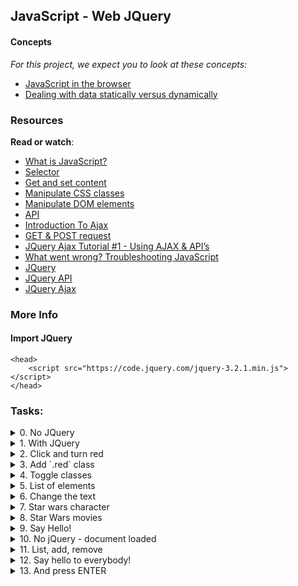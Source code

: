 ## JavaScript - Web JQuery

#### Concepts

_For this project, we expect you to look at these concepts:_

- [JavaScript in the browser](javascript_in_browser.md)
- [Dealing with data statically versus dynamically](https://intranet.alxswe.com/concepts/35)

### Resources

**Read or watch**:

- [What is JavaScript?](https://developer.mozilla.org/en-US/docs/Learn/JavaScript/First_steps/What_is_JavaScript)
- [Selector](https://jquery-tutorial.net/selectors/using-elements-ids-and-classes/)
- [Get and set content](https://jquery-tutorial.net/dom-manipulation/getting-and-setting-content/)
- [Manipulate CSS classes](https://jquery-tutorial.net/dom-manipulation/getting-and-setting-css-classes/)
- [Manipulate DOM elements](https://jquery-tutorial.net/dom-manipulation/the-append-and-prepend-methods/)
- [API](https://oscarotero.com/jquery/)
- [Introduction To Ajax](https://jquery-tutorial.net/ajax/introduction/)
- [GET & POST request](https://jquery-tutorial.net/ajax/the-get-and-post-methods/)
- [JQuery Ajax Tutorial #1 - Using AJAX & API’s](https://www.youtube.com/watch?v=fEYx8dQr_cQ)
- [What went wrong? Troubleshooting JavaScript](https://developer.mozilla.org/en-US/docs/Learn/JavaScript/First_steps/What_went_wrong)
- [JQuery](https://jquery.com/)
- [JQuery API](https://api.jquery.com/)
- [JQuery Ajax](https://learn.jquery.com/ajax/)

### More Info

#### Import JQuery

```shell
<head>
    <script src="https://code.jquery.com/jquery-3.2.1.min.js"></script>
</head>
```

### Tasks:


<details>
<summary>0. No JQuery</summary>

Write a JavaScript script that alters the text color of the `<header>` element to red (`#FF0000`):

- You are required to use `document.querySelector` to select the HTML tag
- The JQuery API is not allowed for this task

Please test with this HTML file in your browser:

```shell
guillaume@ubuntu:~/0x15$ cat 0-main.html 
<!DOCTYPE html>
<html lang="en">
  <head>
    <title>Holberton School</title>
  </head>
  <body>
    <header> 
      First HTML page
    </header>
    <footer>
      Holberton School - 2017
    </footer>
    <script type="text/javascript" src="0-script.js"></script>
  </body>
</html>
guillaume@ubuntu:~/0x15$ 
```
***
- File: `0-script.js`
</details>

<details>
<summary>1. With JQuery</summary>

Write a JavaScript script that changes the text color of the `<header>` element to red (`#FF0000`):

- You are not allowed to use `document.querySelector` to select the HTML tag
- You are required to use the JQuery API

Please verify with this HTML file in your web browser:

```shell
guillaume@ubuntu:~/0x15$ cat 1-main.html 
<!DOCTYPE html>
<html lang="en">
  <head>
    <title>Holberton School</title>
    <script src="https://code.jquery.com/jquery-3.2.1.min.js"></script>
  </head>
  <body>
    <header> 
      First HTML page
    </header>
    <footer>
      Holberton School - 2017
    </footer>
    <script type="text/javascript" src="1-script.js"></script>
  </body>
</html>
guillaume@ubuntu:~/0x15$ 
```

***
- File: `1-script.js`
</details>

<details>
<summary>2. Click and turn red</summary>

Develop a JavaScript script that modifies the text color of the `<header>` element to red (`#FF0000`) upon the user clicking on the `DIV#red_header` tag:

- The use of `document.querySelector` to select the HTML tag is prohibited
- The JQuery API must be utilized.

Please test with this HTML file in your browser:

```shell
guillaume@ubuntu:~/0x15$ cat 2-main.html 
<!DOCTYPE html>
<html lang="en">
  <head>
    <title>Holberton School</title>
    <script src="https://code.jquery.com/jquery-3.2.1.min.js"></script>
  </head>
  <body>
    <header> 
      First HTML page
    </header>
    <div id="red_header">Red header</div>
    <footer>
      Holberton School - 2017
    </footer>
    <script type="text/javascript" src="2-script.js"></script>
  </body>
</html>
guillaume@ubuntu:~/0x15$ 
```

***
- File: `2-script.js`
</details>

<details>
<summary>3. Add `.red` class</summary>

Compose a JavaScript script that appends the class `red` to the `<header>` element when the user interacts with the `DIV#red_header` tag by clicking on it:

- The use of `document.querySelector` to select the HTML tag is not permitted
- The JQuery API is required to be used.

Please test with this HTML file in your browser:

```shell
guillaume@ubuntu:~/0x15$ cat 3-main.html 
<!DOCTYPE html>
<html lang="en">
  <head>
    <title>Holberton School</title>
    <script src="https://code.jquery.com/jquery-3.2.1.min.js"></script>
    <style>
      .red {
        color: #FF0000;
      }
    </style>
  </head>
  <body>
    <header> 
      First HTML page
    </header>
    <div id="red_header">Red header</div>
    <footer>
      Holberton School - 2017
    </footer>
    <script type="text/javascript" src="3-script.js"></script>
  </body>
</html>
guillaume@ubuntu:~/0x15$ 
```

***
- File: `3-script.js`
</details>

<details>
<summary>4. Toggle classes</summary>

Develop a JavaScript script that switches the class of the `<header>` element each time the user interacts with the `DIV#toggle_header` tag by clicking on it:

- The `<header>` element should always have a single class: either `red` or `green`, but never both simultaneously and never none.
- If the existing class is `red`, when the user clicks on `DIV#toggle_header`, the class should be changed to `green` and vice versa.
- The use of `document.querySelector` to select the HTML tag is not allowed.
- The JQuery API must be utilized.

Please test with this HTML file in your browser:

```shell
guillaume@ubuntu:~/0x15$ cat 4-main.html 
<!DOCTYPE html>
<html lang="en">
  <head>
    <title>Holberton School</title>
    <script src="https://code.jquery.com/jquery-3.2.1.min.js"></script>
    <style>
      .red {
        color: #FF0000;
      }
      .green {
        color: #00FF00;
      }
    </style>
  </head>
  <body>
    <header class="green"> 
      First HTML page
    </header>
    <div id="toggle_header">Toggle header</div>
    <footer>
      Holberton School - 2017
    </footer>
    <script type="text/javascript" src="4-script.js"></script>
  </body>
</html>
guillaume@ubuntu:~/0x15$ 
```

***
- File: `4-script.js`
</details>

<details>
<summary>5. List of elements</summary>

Craft a JavaScript script that appends a `<li>` element to a list each time the user interacts with the `DIV#add_item` tag by clicking on it:

- The new element should be: `<li>Item</li>`
- The new element should be inserted into `UL.my_list`
- The use of `document.querySelector` to select the HTML tag is not permitted
- The JQuery API must be utilized.

Please test with this HTML file in your browser:

```shell
guillaume@ubuntu:~/0x15$ cat 5-main.html 
<!DOCTYPE html>
<html lang="en">
  <head>
    <title>Holberton School</title>
    <script src="https://code.jquery.com/jquery-3.2.1.min.js"></script>
  </head>
  <body>
    <header> 
      First HTML page
    </header>
    <br />
    <div id="add_item">Add item</div>
    <br />
    <ul class="my_list">
      <li>Item</li>
    </ul>
    <footer>
      Holberton School - 2017
    </footer>
    <script type="text/javascript" src="5-script.js"></script>
  </body>
</html>
guillaume@ubuntu:~/0x15$ 
```

***
- File: `5-script.js`
</details>

<details>
<summary>6. Change the text</summary>

Develop a JavaScript script that modifies the text of the `<header>` element to `New Header!!!` when the user interacts with the `DIV#update_header` tag by clicking on it:

- The use of `document.querySelector` to select the HTML tag is not allowed
- The JQuery API must be utilized.

Please test with this HTML file in your browser:

```shell
guillaume@ubuntu:~/0x15$ cat 6-main.html 
<!DOCTYPE html>
<html lang="en">
  <head>
    <title>Holberton School</title>
    <script src="https://code.jquery.com/jquery-3.2.1.min.js"></script>
  </head>
  <body>
    <header> 
      First HTML page
    </header>
    <br />
    <div id="update_header">Update the header</div>
    <br />
    <footer>
      Holberton School - 2017
    </footer>
    <script type="text/javascript" src="6-script.js"></script>
  </body>
</html>
guillaume@ubuntu:~/0x15$ 
```

***
- File: `6-script.js`
</details>

<details>
<summary>7. Star wars character</summary>

Compose a JavaScript script that retrieves the character `name` from this URL: `https://swapi-api.alx-tools.com/api/people/5/?format=json`

- The name should be presented in the HTML tag `DIV#character`
- The use of `document.querySelector` to select the HTML tag is not permitted
- The JQuery API must be utilized.

Please test with this HTML file in your browser:

```shell
guillaume@ubuntu:~/0x15$ cat 7-main.html 
<!DOCTYPE html>
<html lang="en">
  <head>
    <title>Holberton School</title>
    <script src="https://code.jquery.com/jquery-3.2.1.min.js"></script>
  </head>
  <body>
    <header> 
      Star Wars character
    </header>
    <br />
    <div id="character"></div>
    <br />
    <footer>
      Holberton School - 2017
    </footer>
    <script type="text/javascript" src="7-script.js"></script>
  </body>
</html>
guillaume@ubuntu:~/0x15$ 
```

***
- File: `7-script.js`
</details>

<details>
<summary>8. Star Wars movies</summary>

Develop a JavaScript script that retrieves and enumerates the `title` for all movies by utilizing this URL: `https://swapi-api.alx-tools.com/api/films/?format=json`

- All movie titles should be listed in the HTML tag `UL#list_movies`
- The use of `document.querySelector` to select the HTML tag is not allowed
- The JQuery API must be utilized.

Please test with this HTML file in your browser:

```shell
guillaume@ubuntu:~/0x15$ cat 8-main.html 
<!DOCTYPE html>
<html lang="en">
  <head>
    <title>Holberton School</title>
    <script src="https://code.jquery.com/jquery-3.2.1.min.js"></script>
  </head>
  <body>
    <header> 
      Star Wars movies
    </header>
    <br />
    <ul id="list_movies">
    </ul>
    <br />
    <footer>
      Holberton School - 2017
    </footer>
    <script type="text/javascript" src="8-script.js"></script>
  </body>
</html>
guillaume@ubuntu:~/0x15$ 
```

***
- File: `8-script.js`
</details>

<details>
<summary>9. Say Hello!</summary>

Compose a JavaScript script that retrieves from `https://hellosalut.stefanbohacek.dev/?lang=fr` and presents the value of `hello` from that fetch in the HTML tag `DIV#hello`.

- The translated version of “hello” should be displayed in the HTML tag `DIV#hello`
- The use of `document.querySelector` to select the HTML tag is not permitted
- The JQuery API must be utilized
- Your script should function correctly when it is imported from the `<head>` tag.

Please test with this HTML file in your browser:

```shell
guillaume@ubuntu:~/0x15$ cat 9-main.html 
<!DOCTYPE html>
<html lang="en">
  <head>
    <title>Holberton School</title>
    <script src="https://code.jquery.com/jquery-3.2.1.min.js"></script>
    <script type="text/javascript" src="9-script.js"></script>
  </head>
  <body>
    <header> 
      Say Hello!
    </header>
    <br />
    <div id="hello"></div>
    <br />
    <footer>
      Holberton School - 2017
    </footer>
  </body>
</html>
guillaume@ubuntu:~/0x15$ 
```

***
- File: `9-script.js`
</details>

<details>
<summary>10. No jQuery - document loaded</summary>

Develop a JavaScript script that modifies the text color of the `<header>` element to red (`#FF0000`):

- You are required to use `document.querySelector` to select the HTML tag
- The use of the jQuery API is not permitted
- Please note: Your script should be imported from the `<head>` tag, not at the end of the HTML.

Please test with this HTML file in your browser:

```shell
guillaume@ubuntu:~/0x15$ cat 100-main.html 
<!DOCTYPE html>
<html lang="en">
  <head>
    <title>Holberton School</title>
    <script type="text/javascript" src="100-script.js"></script>
  </head>
  <body>
    <header> 
      First HTML page
    </header>
    <footer>
      Holberton School - 2017
    </footer>
  </body>
</html>
guillaume@ubuntu:~/0x15$ 
```

***
- File: `100-script.js`
</details>

<details>
<summary>11. List, add, remove</summary>

Develop a JavaScript script that performs the following actions on `LI` elements in a list when the user clicks:

- The new element should be: `<li>Item</li>`
- The new element should be appended to `UL.my_list`
- When the user interacts with `DIV#add_item` by clicking on it, a new element is added to the list
- When the user interacts with `DIV#remove_item` by clicking on it, the last element is removed from the list
- When the user interacts with `DIV#clear_list` by clicking on it, all elements in the list are cleared
- The use of `document.querySelector` to select the HTML tag is not permitted
- The JQuery API must be utilized
- Your script should function correctly when it is imported from the `HEAD` tag.

Please test with this HTML file in your browser:

```shell
guillaume@ubuntu:~/0x15$ cat 101-main.html 
<!DOCTYPE html>
<html lang="en">
  <head>
    <title>Holberton School</title>
    <script src="https://code.jquery.com/jquery-3.2.1.min.js"></script>
    <script type="text/javascript" src="101-script.js"></script>
  </head>
  <body>
    <header> 
      First HTML page
    </header>
    <br />
    <div id="add_item">Add item</div>
    <div id="remove_item">Remove item</div>
    <div id="clear_list">Clear list</div>
    <br />
    <ul class="my_list">
      <li>Item</li>
    </ul>
    <footer>
      Holberton School - 2017
    </footer>
  </body>
</html>
guillaume@ubuntu:~/0x15$ 
```

***
- File: `101-script.js`
</details>

<details>
<summary>12. Say hello to everybody!</summary>

Develop a JavaScript script that retrieves and displays the translation of "Hello" in the specified language:

- You are required to use this API service: `https://www.fourtonfish.com/hellosalut/hello/`
- The language code will be the value inputted in the tag `INPUT#language_code` (examples: `es`, `fr`, `en` etc.)
- The translation should be fetched when the user interacts with `INPUT#btn_translate` by clicking on it
- The translated version of "Hello" should be presented in the HTML tag `DIV#hello`
- The use of `document.querySelector` to select the HTML tag is not permitted
- The JQuery API must be utilized
- Your script should function correctly when it is imported from the `<head>` tag.

Please test with this HTML file in your browser:

```shell
guillaume@ubuntu:~/0x15$ cat 102-main.html 
<!DOCTYPE html>
<html lang="en">
  <head>
    <title>Holberton School</title>
    <script src="https://code.jquery.com/jquery-3.2.1.min.js"></script>
    <script type="text/javascript" src="102-script.js"></script>
  </head>
  <body>
    <header> 
      Say Hello
    </header>
    <br />
    <input id="language_code" type="text" placeholder="Language code"/>
    <input id="btn_translate" type="button" value="Translate"/>
    <br />
    <div id="hello"></div>
    <br />
    <footer>
      Holberton School - 2017
    </footer>
  </body>
</html>
guillaume@ubuntu:~/0x15$ 
```

***
- File: `102-script.js`
</details>

<details>
<summary>13. And press ENTER</summary>

Develop a JavaScript script that retrieves and displays the translation of "Hello" in the specified language:

- You are required to use this API service: `https://www.fourtonfish.com/hellosalut/hello/`
- The language code will be the value inputted in the tag `INPUT#language_code` (examples: `es`, `fr`, `en` etc.)
- The translation should be fetched when the user interacts with `INPUT#btn_translate` by clicking on it OR presses `ENTER` when `INPUT#language_code` is in focus
- The translated version of "Hello" should be presented in the HTML tag `DIV#hello`
- The use of `document.querySelector` to select the HTML tag is not permitted
- The JQuery API must be utilized
- Your script should function correctly when it is imported from the `<head>` tag.

Please test with this HTML file in your browser:

```shell
guillaume@ubuntu:~/0x15$ cat 103-main.html 
<!DOCTYPE html>
<html lang="en">
  <head>
    <title>Holberton School</title>
    <script src="https://code.jquery.com/jquery-3.2.1.min.js"></script>
    <script type="text/javascript" src="103-script.js"></script>
  </head>
  <body>
    <header> 
      Say Hello
    </header>
    <br />
    <input id="language_code" type="text" placeholder="Language code"/>
    <input id="btn_translate" type="button" value="Translate"/>
    <br />
    <div id="hello"></div>
    <br />
    <footer>
      Holberton School - 2017
    </footer>
  </body>
</html>
guillaume@ubuntu:~/0x15$ 
```

***
- File: `103-script.js`
</details>

